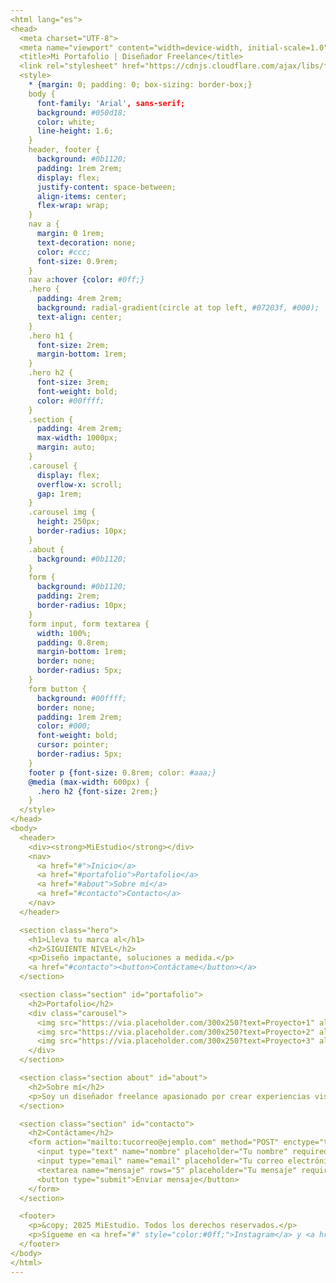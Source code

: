 ```yaml
---
<html lang="es">
<head>
  <meta charset="UTF-8">
  <meta name="viewport" content="width=device-width, initial-scale=1.0">
  <title>Mi Portafolio | Diseñador Freelance</title>
  <link rel="stylesheet" href="https://cdnjs.cloudflare.com/ajax/libs/font-awesome/6.0.0-beta3/css/all.min.css">
  <style>
    * {margin: 0; padding: 0; box-sizing: border-box;}
    body {
      font-family: 'Arial', sans-serif;
      background: #050d18;
      color: white;
      line-height: 1.6;
    }
    header, footer {
      background: #0b1120;
      padding: 1rem 2rem;
      display: flex;
      justify-content: space-between;
      align-items: center;
      flex-wrap: wrap;
    }
    nav a {
      margin: 0 1rem;
      text-decoration: none;
      color: #ccc;
      font-size: 0.9rem;
    }
    nav a:hover {color: #0ff;}
    .hero {
      padding: 4rem 2rem;
      background: radial-gradient(circle at top left, #07203f, #000);
      text-align: center;
    }
    .hero h1 {
      font-size: 2rem;
      margin-bottom: 1rem;
    }
    .hero h2 {
      font-size: 3rem;
      font-weight: bold;
      color: #00ffff;
    }
    .section {
      padding: 4rem 2rem;
      max-width: 1000px;
      margin: auto;
    }
    .carousel {
      display: flex;
      overflow-x: scroll;
      gap: 1rem;
    }
    .carousel img {
      height: 250px;
      border-radius: 10px;
    }
    .about {
      background: #0b1120;
    }
    form {
      background: #0b1120;
      padding: 2rem;
      border-radius: 10px;
    }
    form input, form textarea {
      width: 100%;
      padding: 0.8rem;
      margin-bottom: 1rem;
      border: none;
      border-radius: 5px;
    }
    form button {
      background: #00ffff;
      border: none;
      padding: 1rem 2rem;
      color: #000;
      font-weight: bold;
      cursor: pointer;
      border-radius: 5px;
    }
    footer p {font-size: 0.8rem; color: #aaa;}
    @media (max-width: 600px) {
      .hero h2 {font-size: 2rem;}
    }
  </style>
</head>
<body>
  <header>
    <div><strong>MiEstudio</strong></div>
    <nav>
      <a href="#">Inicio</a>
      <a href="#portafolio">Portafolio</a>
      <a href="#about">Sobre mí</a>
      <a href="#contacto">Contacto</a>
    </nav>
  </header>

  <section class="hero">
    <h1>Lleva tu marca al</h1>
    <h2>SIGUIENTE NIVEL</h2>
    <p>Diseño impactante, soluciones a medida.</p>
    <a href="#contacto"><button>Contáctame</button></a>
  </section>

  <section class="section" id="portafolio">
    <h2>Portafolio</h2>
    <div class="carousel">
      <img src="https://via.placeholder.com/300x250?text=Proyecto+1" alt="Proyecto 1">
      <img src="https://via.placeholder.com/300x250?text=Proyecto+2" alt="Proyecto 2">
      <img src="https://via.placeholder.com/300x250?text=Proyecto+3" alt="Proyecto 3">
    </div>
  </section>

  <section class="section about" id="about">
    <h2>Sobre mí</h2>
    <p>Soy un diseñador freelance apasionado por crear experiencias visuales que conectan con las personas. Trabajo con marcas que buscan destacar a través del diseño digital, branding, y contenido creativo. Con más de 5 años de experiencia, mi enfoque combina estrategia, estética y funcionalidad.</p>
  </section>

  <section class="section" id="contacto">
    <h2>Contáctame</h2>
    <form action="mailto:tucorreo@ejemplo.com" method="POST" enctype="text/plain">
      <input type="text" name="nombre" placeholder="Tu nombre" required>
      <input type="email" name="email" placeholder="Tu correo electrónico" required>
      <textarea name="mensaje" rows="5" placeholder="Tu mensaje" required></textarea>
      <button type="submit">Enviar mensaje</button>
    </form>
  </section>

  <footer>
    <p>&copy; 2025 MiEstudio. Todos los derechos reservados.</p>
    <p>Sígueme en <a href="#" style="color:#0ff;">Instagram</a> y <a href="#" style="color:#0ff;">LinkedIn</a></p>
  </footer>
</body>
</html>
---
```


